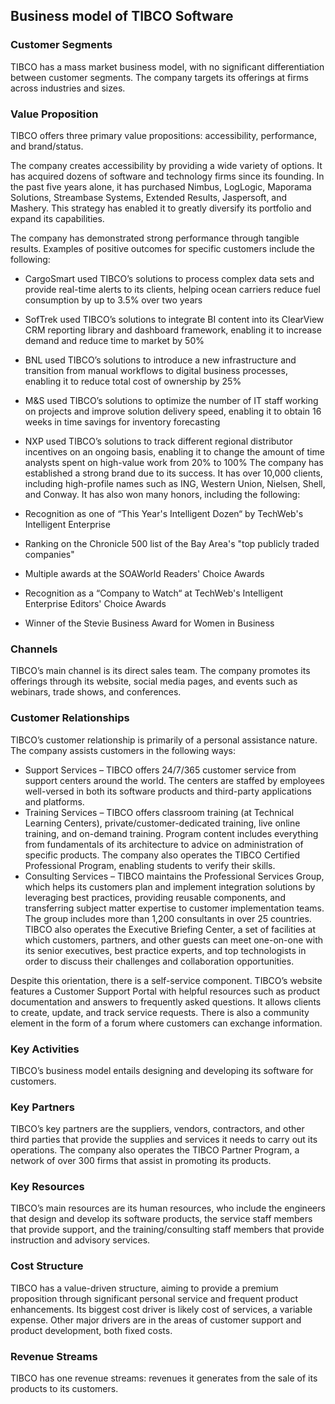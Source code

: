 Business model of TIBCO Software
--------------------------------

 ### Customer Segments

 TIBCO has a mass market business model, with no significant differentiation between customer segments. The company targets its offerings at firms across industries and sizes.

 ### Value Proposition

 TIBCO offers three primary value propositions: accessibility, performance, and brand/status.

 The company creates accessibility by providing a wide variety of options. It has acquired dozens of software and technology firms since its founding. In the past five years alone, it has purchased Nimbus, LogLogic, Maporama Solutions, Streambase Systems, Extended Results, Jaspersoft, and Mashery. This strategy has enabled it to greatly diversify its portfolio and expand its capabilities.

 The company has demonstrated strong performance through tangible results. Examples of positive outcomes for specific customers include the following:

  * CargoSmart used TIBCO’s solutions to process complex data sets and provide real-time alerts to its clients, helping ocean carriers reduce fuel consumption by up to 3.5% over two years
 * SofTrek used TIBCO’s solutions to integrate BI content into its ClearView CRM reporting library and dashboard framework, enabling it to increase demand and reduce time to market by 50%
 * BNL used TIBCO’s solutions to introduce a new infrastructure and transition from manual workflows to digital business processes, enabling it to reduce total cost of ownership by 25%
 * M&S used TIBCO’s solutions to optimize the number of IT staff working on projects and improve solution delivery speed, enabling it to obtain 16 weeks in time savings for inventory forecasting
 * NXP used TIBCO’s solutions to track different regional distributor incentives on an ongoing basis, enabling it to change the amount of time analysts spent on high-value work from 20% to 100%
  The company has established a strong brand due to its success. It has over 10,000 clients, including high-profile names such as ING, Western Union, Nielsen, Shell, and Conway. It has also won many honors, including the following:

  * Recognition as one of “This Year's Intelligent Dozen“ by TechWeb's Intelligent Enterprise
 * Ranking on the Chronicle 500 list of the Bay Area's "top publicly traded companies"
 * Multiple awards at the SOAWorld Readers' Choice Awards
 * Recognition as a “Company to Watch“ at TechWeb's Intelligent Enterprise Editors' Choice Awards
 * Winner of the Stevie Business Award for Women in Business
  ### Channels

 TIBCO’s main channel is its direct sales team. The company promotes its offerings through its website, social media pages, and events such as webinars, trade shows, and conferences.

 ### Customer Relationships

 TIBCO’s customer relationship is primarily of a personal assistance nature. The company assists customers in the following ways:

  * Support Services – TIBCO offers 24/7/365 customer service from support centers around the world. The centers are staffed by employees well-versed in both its software products and third-party applications and platforms.
 * Training Services – TIBCO offers classroom training (at Technical Learning Centers), private/customer-dedicated training, live online training, and on-demand training. Program content includes everything from fundamentals of its architecture to advice on administration of specific products. The company also operates the TIBCO Certified Professional Program, enabling students to verify their skills.
 * Consulting Services – TIBCO maintains the Professional Services Group, which helps its customers plan and implement integration solutions by leveraging best practices, providing reusable components, and transferring subject matter expertise to customer implementation teams. The group includes more than 1,200 consultants in over 25 countries.
  TIBCO also operates the Executive Briefing Center, a set of facilities at which customers, partners, and other guests can meet one-on-one with its senior executives, best practice experts, and top technologists in order to discuss their challenges and collaboration opportunities.

 Despite this orientation, there is a self-service component. TIBCO’s website features a Customer Support Portal with helpful resources such as product documentation and answers to frequently asked questions. It allows clients to create, update, and track service requests. There is also a community element in the form of a forum where customers can exchange information.

 ### Key Activities

 TIBCO’s business model entails designing and developing its software for customers.

 ### Key Partners

 TIBCO’s key partners are the suppliers, vendors, contractors, and other third parties that provide the supplies and services it needs to carry out its operations. The company also operates the TIBCO Partner Program, a network of over 300 firms that assist in promoting its products.

 ### Key Resources

 TIBCO’s main resources are its human resources, who include the engineers that design and develop its software products, the service staff members that provide support, and the training/consulting staff members that provide instruction and advisory services.

 ### Cost Structure

 TIBCO has a value-driven structure, aiming to provide a premium proposition through significant personal service and frequent product enhancements. Its biggest cost driver is likely cost of services, a variable expense. Other major drivers are in the areas of customer support and product development, both fixed costs.

 ### Revenue Streams

 TIBCO has one revenue streams: revenues it generates from the sale of its products to its customers.
